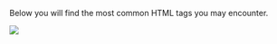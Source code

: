 Below you will find the most common HTML tags you may encounter.

![](../../_assets/img/11_b_tags_html.jpg)

<!-- @todo: write list of html tags and hover over tags to see inline codes -->